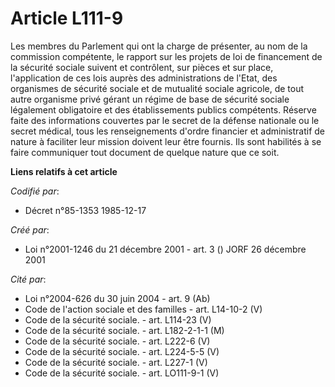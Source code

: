 # Article L111-9

Les membres du Parlement qui ont la charge de présenter, au nom de la commission compétente, le rapport sur les projets de
loi de financement de la sécurité sociale suivent et contrôlent, sur pièces et sur place, l'application de ces lois auprès
des administrations de l'Etat, des organismes de sécurité sociale et de mutualité sociale agricole, de tout autre organisme
privé gérant un régime de base de sécurité sociale légalement obligatoire et des établissements publics compétents. Réserve
faite des informations couvertes par le secret de la défense nationale ou le secret médical, tous les renseignements d'ordre
financier et administratif de nature à faciliter leur mission doivent leur être fournis. Ils sont habilités à se faire
communiquer tout document de quelque nature que ce soit.

**Liens relatifs à cet article**

_Codifié par_:

  - Décret n°85-1353 1985-12-17

_Créé par_:

  - Loi n°2001-1246 du 21 décembre 2001 - art. 3 () JORF 26 décembre 2001

_Cité par_:

  - Loi n°2004-626 du 30 juin 2004 - art. 9 (Ab)
  - Code de l'action sociale et des familles - art. L14-10-2 (V)
  - Code de la sécurité sociale. - art. L114-23 (V)
  - Code de la sécurité sociale. - art. L182-2-1-1 (M)
  - Code de la sécurité sociale. - art. L222-6 (V)
  - Code de la sécurité sociale. - art. L224-5-5 (V)
  - Code de la sécurité sociale. - art. L227-1 (V)
  - Code de la sécurité sociale. - art. LO111-9-1 (V)
